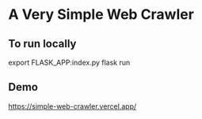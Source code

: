 # A Very Simple Web Crawler

## To run locally 
  export FLASK_APP:index.py
  flask run

## Demo
https://simple-web-crawler.vercel.app/
